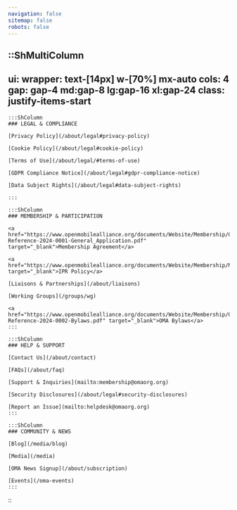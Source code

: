 ```yaml
---
navigation: false
sitemap: false
robots: false
---
```


::ShMultiColumn
---
ui:
    wrapper: text-[14px] w-[70%] mx-auto
cols: 4
gap: gap-4 md:gap-8 lg:gap-16 xl:gap-24
class: justify-items-start
---
    :::ShColumn
    ### LEGAL & COMPLIANCE

    [Privacy Policy](/about/legal#privacy-policy)

    [Cookie Policy](/about/legal#cookie-policy)

    [Terms of Use](/about/legal/#terms-of-use)

    [GDPR Compliance Notice](/about/legal#gdpr-compliance-notice)

    [Data Subject Rights](/about/legal#data-subject-rights)
    
    :::

    :::ShColumn
    ### MEMBERSHIP & PARTICIPATION

    <a href="https://www.openmobilealliance.org/documents/Website/Membership/OMA-Reference-2024-0001-General_Application.pdf" target="_blank">Membership Agreement</a>

    <a href="https://www.openmobilealliance.org/documents/Website/Membership/Member_IPRGuidelines.pdf" target="_blank">IPR Policy</a>

    [Liaisons & Partnerships](/about/liaisons)

    [Working Groups](/groups/wg)

    <a href="https://www.openmobilealliance.org/documents/Website/Membership/OMA-Reference-2024-0002-Bylaws.pdf" target="_blank">OMA Bylaws</a>
    :::

    :::ShColumn
    ### HELP & SUPPORT

    [Contact Us](/about/contact)

    [FAQs](/about/faq)

    [Support & Inquiries](mailto:membership@omaorg.org)

    [Security Disclosures](/about/legal#security-disclosures)

    [Report an Issue](mailto:helpdesk@omaorg.org)
    :::

    :::ShColumn
    ### COMMUNITY & NEWS

    [Blog](/media/blog)

    [Media](/media)

    [OMA News Signup](/about/subscription)

    [Events](/oma-events)
    :::
::
